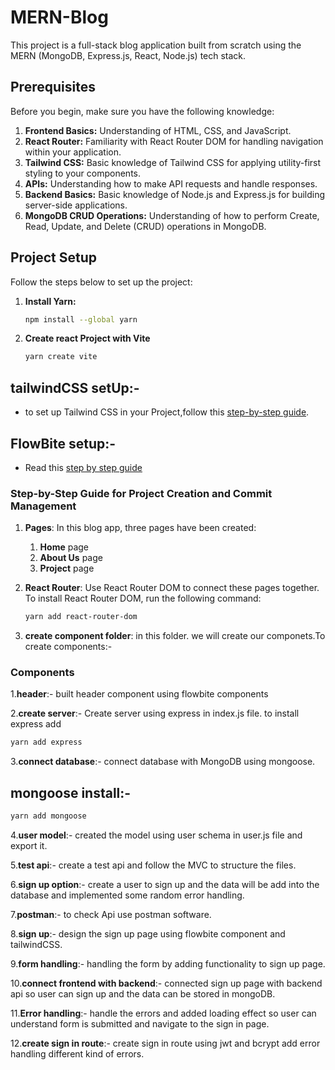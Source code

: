 # MERN-Blog

This project is a full-stack blog application built from scratch using the MERN (MongoDB, Express.js, React, Node.js) tech stack.

## Prerequisites

Before you begin, make sure you have the following knowledge:

1. **Frontend Basics:** Understanding of HTML, CSS, and JavaScript.
2. **React Router:** Familiarity with React Router DOM for handling navigation within your application.
3. **Tailwind CSS:** Basic knowledge of Tailwind CSS for applying utility-first styling to your components.
4. **APIs:** Understanding how to make API requests and handle responses.
5. **Backend Basics:** Basic knowledge of Node.js and Express.js for building server-side applications.
6. **MongoDB CRUD Operations:** Understanding of how to perform Create, Read, Update, and Delete (CRUD) operations in MongoDB.

## Project Setup

Follow the steps below to set up the project:

1. **Install Yarn:**
   ```bash
   npm install --global yarn
2. **Create react Project with Vite**
   ```bash 
   yarn create vite

## tailwindCSS setUp:-
 - to set up Tailwind CSS in your Project,follow this [step-by-step guide](https://dev.to/ashirbadgudu/set-up-tailwind-css-with-create-react-app-and-yarn-pio).

## FlowBite setup:-
 - Read this [step by step guide](https://flowbite-react.com/docs/getting-started/introduction)

### Step-by-Step Guide for Project Creation and Commit Management

1. **Pages**: In this blog app, three pages have been created:
   1. **Home** page
   2. **About Us** page
   3. **Project** page

2. **React Router**: Use React Router DOM to connect these pages together. To install React Router DOM, run the following command:

   ```bash
   yarn add react-router-dom

3. **create component folder**: in this folder. we will create our componets.To create components:-
### Components

1.**header**:- built header component using flowbite components

2.**create server**:- Create server using express in index.js file. to install express add 
```bash
yarn add express
```

3.**connect database**:- connect database with MongoDB using mongoose. 

## mongoose install:-
 ```bash
 yarn add mongoose
 ```

4.**user model**:- created the model using user schema in user.js file and export it.

5.**test api**:- create a test api and follow the MVC to structure the files.

6.**sign up option**:- create a user to sign up and the data will be add into the 
database and implemented some random error handling.

7.**postman**:- to check Api use postman software.

8.**sign up**:- design the sign up page using flowbite component and tailwindCSS.

9.**form handling**:- handling the form by adding functionality to sign up page.

10.**connect frontend with backend**:- connected sign up page with backend api so user can sign up and the data can be stored in mongoDB.

11.**Error handling**:- handle the errors and added loading effect so user can understand form is submitted and navigate to the sign in page.

12.**create sign in route**:- create sign in route using jwt and bcrypt add error handling different kind of errors.